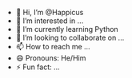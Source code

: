 - 👋 Hi, I’m @Happicus
- 👀 I’m interested in ...
- 🌱 I’m currently learning Python
- 💞️ I’m looking to collaborate on ...
- 📫 How to reach me ...
- 😄 Pronouns: He/Him
- ⚡ Fun fact: ...

<!---
Happicus/Happicus is a ✨ special ✨ repository because its `README.md` (this file) appears on your GitHub profile.
You can click the Preview link to take a look at your changes.
--->
